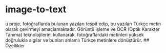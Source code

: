 # image-to-text
u proje, fotoğraflarda bulunan yazıları tespit edip, bu yazıları Türkçe metin olarak çevirmeyi amaçlamaktadır. Görüntü işleme ve OCR (Optik Karakter Tanıma) teknolojilerini kullanarak, fotoğraflardaki metinleri yüksek doğrulukla algılar ve bunları anlamlı Türkçe metinlere dönüştürür.  ## Özellikler
